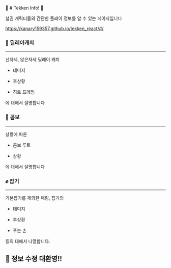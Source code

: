 :punch:	 # Tekken Info! :punch:	

철권 캐릭터들의 간단한 플레이 정보를 알 수 있는 페이지입니다

https://kanary159357.github.io/tekken_react/#/

### :walking: 딜레이캐치
------------------------------
선자세, 앉은자세 딜레이 캐치

* 데미지

* 후상황

* 히트 프레임

에 대해서 설명합니다

### :running: 콤보
------------------------------

상황에 따른 

* 콤보 루트

* 상황

에 대해서 설명합니다

### :fist: 잡기
------------------------------

기본잡기를 제외한 패링, 잡기의


* 데미지

* 후상황

* 푸는 손

등의 대해서 나열합니다.



## :couple:  정보 수정 대환영!!
